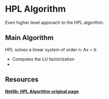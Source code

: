 # HPL Algorithm

Even higher level approach to the HPL algorithm.

## Main Algorithm

HPL solves a linear system of order n: Ax = b

* Computes the LU factorization
* 

## Resources

**[Netlib: HPL Algorithm original page](https://netlib.org/benchmark/hpl/algorithm.html)**
    